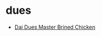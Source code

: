# dues

 * [Dai Dues Master Brined Chicken](../index/d/dai-dues-master-brined-chicken-56389987.json)
